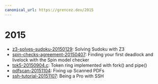 ```yaml
---
canonical_url: https://grencez.dev/2015
---
```


# 2015

* [z3-solves-sudoku-20150129](z3-solves-sudoku-20150129/index.md): Solving Sudoku with Z3
* [spin-checks-agreement-20150407](spin-checks-agreement-20150407/index.md): Finding your first deadlock and livelock with the Spin model checker
* [tok5-20150904.c](tok5-20150904.c): Token ring implemented with fork() and pipe()
* [pdfscan-20151104](pdfscan-20151104.md): Fixing up Scanned PDFs
* [ssh-tutorial-20151107](ssh-tutorial-20151107.md): Being a Pro with SSH

